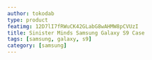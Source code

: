 ```yaml
---
author: tokodab
type: product
featimg: 12D7lI7fRWuCK42GLabG8wAHMW8pCVUzI
title: Sinister Minds Samsung Galaxy S9 Case
tags: [samsung, galaxy, s9]
category: [samsung]
---
```

